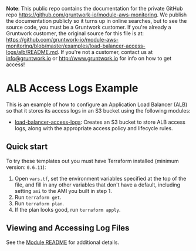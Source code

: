 **Note**: This public repo contains the documentation for the private GitHub repo <https://github.com/gruntwork-io/module-aws-monitoring>.
We publish the documentation publicly so it turns up in online searches, but to see the source code, you must be a Gruntwork customer.
If you're already a Gruntwork customer, the original source for this file is at: <https://github.com/gruntwork-io/module-aws-monitoring/blob/master/examples/load-balancer-access-logs/alb/README.md>.
If you're not a customer, contact us at <info@gruntwork.io> or <http://www.gruntwork.io> for info on how to get access!

# ALB Access Logs Example

This is an example of how to configure an Application Load Balancer (ALB) so that it stores its access logs in an S3
bucket using the following modules:

* [load-balancer-access-logs](/modules/logs/load-balancer-access-logs): Creates an S3 bucket to store ALB access logs, along with the
  appropriate access policy and lifecycle rules.

## Quick start

To try these templates out you must have Terraform installed (minimum version: `0.6.11`):

1. Open `vars.tf`, set the environment variables specified at the top of the file, and fill in any other variables that
   don't have a default, including setting `ami` to the AMI you built in step 1.
1. Run `terraform get`.
1. Run `terraform plan`.
1. If the plan looks good, run `terraform apply`.

## Viewing and Accessing Log Files

See the [Module README](../../../modules/logs/load-balancer-access-logs/README.md) for additional details.